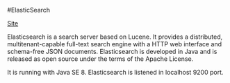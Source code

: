#ElasticSearch

[Site](https://www.elastic.co/)

Elasticsearch is a search server based on Lucene.
It provides a distributed,
multitenant-capable full-text search engine
with a HTTP web interface and schema-free JSON documents.
Elasticsearch is developed in Java
and is released as open source under the terms of the Apache License.

It is running with Java SE 8.
Elasticsearch is listened in localhost 9200 port.
